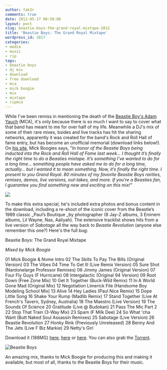 ```yaml
---
author: fak3r
comments: true
date: 2012-05-17 08:50:08
layout: post
slug: beastie-boys-the-grand-royal-mixtape-2012
title: 'Beastie Boys: The Grand Royal Mixtape'
wordpress_id: 3817
categories:
- media
- music
- rip
tags:
- beastie boys
- dj mix
- download
- free download
- mca
- mick boogie
- mix
- mixtape
- ripmca
---
```


While I've been remiss in mentioning the death of the [Beastie Boy's Adam Yauch](http://www.rollingstone.com/music/news/beastie-boys-co-founder-adam-yauch-dead-at-48-20120504) (MCA), it's only because there is so much I want to say to cover what that band has meant to me for over half of my life. Meanwhile a DJ's mix of some of their rare mixes, bsides and live tracks has hit the sharing networks, apparently it was created for the band's Rock and Roll Hall of fame entry, but has become an unofficial memorial (download links below!). On [his site](http://mickboogie.com/2012/04/beastie-boys-grand-royal/), Mick Boogies says, "_In honor of the Beastie Boys being inducted into the Rock and Roll Hall of Fame last week… I thought it’s finally the right time to do a Beasties mixtape. It’s something I’ve wanted to do for a long time… something people have asked me to do for a long time, actually… but I wanted it to mean something. Now, it’s finally the right time. I present to you Grand Royal. 80 minutes of my favorite Beastie Boys rarities, remixes, demos, live versions, out-takes, and more. If you’re a Beasties fan, I guarantee you find something new and exciting on this mix!"_


![](http://www.mixtapetorrent.com/system/files/grandroyal.jpg)


<!-- more -->

To make this extra special, he's included extra photos and bonus content in the download, including a re-shoot of the iconic cover from the Beastie’s 1989 classic _Paul’s Boutique _by photographer (8 Jay-Z albums, 3 Eminem albums, Lil Wayne, Nas, Aaliyah). The extensive tracklist shows hits from a live version of _Sabotage_ all the way back to _Beastie Revolution_ (anyone else remember this one?) Here's the full bug:

Beastie Boys: The Grand Royal Mixtape

_Mixed by Mick Boogie_


01 Mick Boogie & Nvme Intro
02 The Skills To Pay The Bills (Original Version)
03 The Vibes
04 Time To Get Ill (Live Remix Version)
05 Sure Shot (Nardonelarge Professor Remixes)
06 Jimmy James (Original Version)
07 Four Fly Guys (F Hurricane)
08 Intergalactic (Original 94 Version)
09 Root Down (Free Zone Mix)
10 Get It Together (Buck-Wild Remix)
11 In A World Gone Mad (Original Mix)
12 Negotiation Limerick File (Handsome Boy Modeling School Mix)
13 Alive
14 Hey Ladies (Paul Nice Remix)
15 Dope Little Song
16 Shake Your Rump (Madlib Remix)
17 Stand Together (Live At French's Tavern, Sydney, Australia)
18 The Maestro (Live Version)
19 The Sounds Of Science
20 Gratitude (Live @ Budokan)
21 Pass The Mic Part 2
22 Stop That Train (3-Way Mix)
23 Spam (F Milk Dee)
24 So What 'cha Want (Butt Naked Soul Assassin Remixes)
25 Sabotage (Live Version)
26 Beastie Revolution
27 Honky Rink (Previously Unreleased)
28 Benny And The Jets (Live F Biz Markie)
29 Netty's Girl


Download it (188MG) [here](http://www.mediafire.com/?4554iooj1zndqd1), [here](http://www.mediafire.com/?dn0i27oikf13e72) or [here](http://mickboogie.com/grandroyal/GrandRoyal.zip). You can also grab the [Torrent](http://www.mixtapetorrent.com/system/files/grandroyal.torrent).


![Beastie Boys](http://g-ec2.images-amazon.com/images/G/01/music/Beastie_Boys_1.jpg)





An amazing mix, thanks to Mick Boogie for producing this and making it available, but most of all, thanks to the Beastie Boys for their music.
